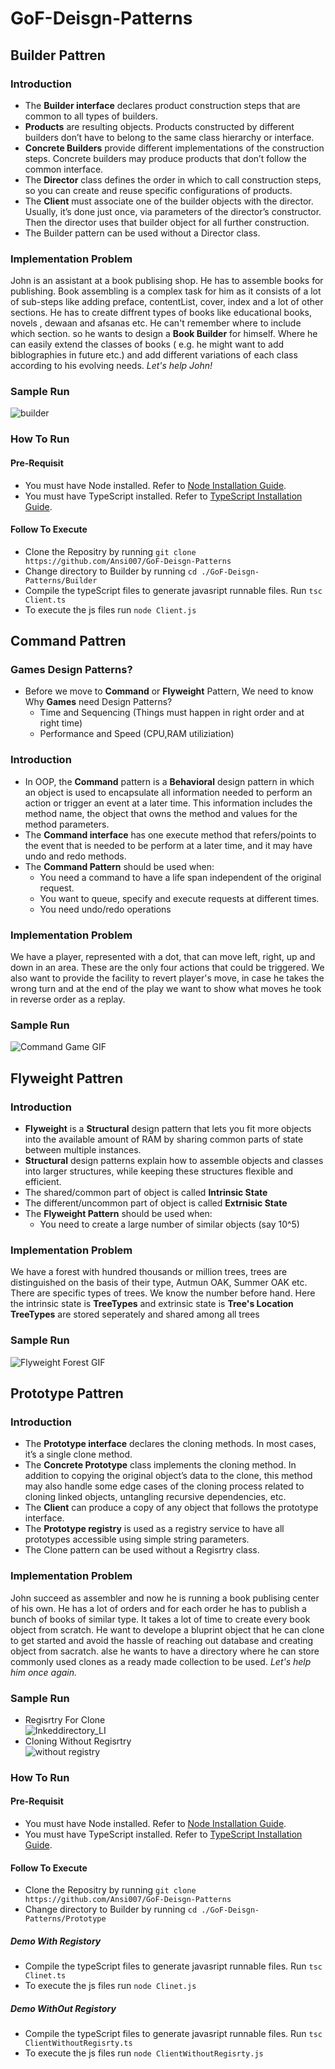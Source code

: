 # GoF-Deisgn-Patterns
## Builder Pattren
### Introduction
* The **Builder interface** declares product construction steps that are common to all types of builders.
* **Products** are resulting objects. Products constructed by different builders don’t have to belong to the same class hierarchy or interface.
* **Concrete Builders** provide different implementations of the construction steps. Concrete builders may produce products that don’t follow the common interface.
* The **Director** class defines the order in which to call construction steps, so you can create and reuse specific configurations of products.
* The **Client** must associate one of the builder objects with the director. Usually, it’s done just once, via parameters of the director’s constructor. Then the director uses that builder object for all further construction.
* The Builder pattern can be used without a Director class.
### Implementation Problem
John is an assistant at a book publising shop. He has to assemble books for publishing. Book assembling is a complex task for him as it consists of a lot of sub-steps like adding preface, contentList, cover, index and a lot of other sections. He has to create diffrent types of books like educational books, novels , dewaan and afsanas etc. He can't remember where to include which section. so he wants to design a **Book Builder** for himself. Where he can easily extend the classes of books ( e.g. he might want to add biblographies in future etc.) and add different variations of each class according to his evolving needs. *Let's help John!*
### Sample Run
![builder](https://user-images.githubusercontent.com/71145709/170857222-5dad503e-7d87-46da-947d-1107c9cdcb8a.png)
### How To Run
#### Pre-Requisit
- You must have Node installed. Refer to [Node Installation Guide](https://www.pluralsight.com/guides/getting-started-with-nodejs).
- You must have TypeScript installed. Refer to [TypeScript Installation Guide](https://www.javatpoint.com/typescript-installation).
#### Follow To Execute
- Clone the Repositry by running `git clone https://github.com/Ansi007/GoF-Deisgn-Patterns`
- Change directory to Builder by running `cd ./GoF-Deisgn-Patterns/Builder`
- Compile the typeScript files to generate javasript runnable files. Run `tsc Client.ts`
- To execute the js files run `node Client.js`
## Command Pattren
### Games Design Patterns?
* Before we move to **Command** or **Flyweight** Pattern, We need to know Why **Games** need Design Patterns?
  - Time and Sequencing (Things must happen in right order and at right time)
  - Performance and Speed (CPU,RAM utiliziation)
### Introduction
* In OOP, the **Command** pattern is a **Behavioral** design pattern in which an object is used to encapsulate all information needed to perform
an action or trigger an event at a later time. This information includes the method name, the object that owns the method and values for the method parameters.
* The **Command interface** has one execute method that refers/points to the event that is needed to be perform at a later time, and it may have undo and redo methods.
* The **Command Pattern** should be used when:
  - You need a command to have a life span independent of the original request.
  - You want to queue, specify and execute requests at different times.
  - You need undo/redo operations
### Implementation Problem
We have a player, represented with a dot, that can move left, right, up and down in an area. These are the only four actions that could be triggered.
We also want to provide the facility to revert player's move, in case he takes the wrong turn and at the end of the play we want to show what moves he took
in reverse order as a replay.
### Sample Run
![Command Game GIF](https://raw.githubusercontent.com/Ansi007/GoF-Deisgn-Patterns/main/Command/CommandGame.gif)
## Flyweight Pattren
### Introduction
* **Flyweight** is a **Structural** design pattern that lets you fit more objects into the available amount of RAM by sharing common parts of state between multiple instances.
* **Structural** design patterns explain how to assemble objects and classes into larger structures, while keeping these structures flexible and efficient.
* The shared/common part of object is called **Intrinsic State**
* The different/uncommon part of object is called **Extrnisic State**
* The **Flyweight Pattern** should be used when:
  - You need to create a large number of similar objects (say 10^5)
### Implementation Problem
We have a forest with hundred thousands or million trees, trees are distinguished on the basis of their type, Autmun OAK, Summer OAK etc.
There are specific types of trees. We know the number before hand.
Here the intrinsic state is **TreeTypes** and extrinsic state is **Tree's Location**
**TreeTypes** are stored seperately and shared among all trees
### Sample Run
![Flyweight Forest GIF](https://raw.githubusercontent.com/Ansi007/GoF-Deisgn-Patterns/main/FlyWeight/Flyweight.gif)
## Prototype Pattren
### Introduction
* The **Prototype interface** declares the cloning methods. In most cases, it’s a single clone method.
* The **Concrete Prototype** class implements the cloning method. In addition to copying the original object’s data to the clone, this method may also handle some edge cases of the cloning process related to cloning linked objects, untangling recursive dependencies, etc.
* The **Client** can produce a copy of any object that follows the prototype interface.
* The **Prototype registry** is used as a registry service to have all prototypes accessible using simple string parameters.
* The Clone pattern can be used without a Regisrtry class.
### Implementation Problem
John succeed as assembler and now he is running a book publising center of his own. He has a lot of orders and for each order he has to publish a bunch of books of similar type. It takes a lot of time to create every book object from scratch. He want to develope a bluprint object that he can clone to get started and avoid the hassle of reaching out database and creating object from sacratch. alse he wants to have a directory where he can store commonly used clones as a ready made collection to be used. *Let's help him once again.*
### Sample Run
- Regisrtry For Clone<br/>
 ![Inkeddirectory_LI](https://user-images.githubusercontent.com/71145709/170858948-c893b2a2-04c6-4533-b03a-49bd446ab15d.jpg)
- Cloning Without Regisrtry<br/>
![without registry](https://user-images.githubusercontent.com/71145709/170873048-af512850-1716-4d73-b1a1-fd8d445cc61e.png)
### How To Run
#### Pre-Requisit
- You must have Node installed. Refer to [Node Installation Guide](https://www.pluralsight.com/guides/getting-started-with-nodejs).
- You must have TypeScript installed. Refer to [TypeScript Installation Guide](https://www.javatpoint.com/typescript-installation).
#### Follow To Execute
- Clone the Repositry by running `git clone https://github.com/Ansi007/GoF-Deisgn-Patterns`
- Change directory to Builder by running `cd ./GoF-Deisgn-Patterns/Prototype`<br />
##### **Demo With Registory**
- Compile the typeScript files to generate javasript runnable files. Run `tsc Clinet.ts`
- To execute the js files run `node Clinet.js`<br />
##### **Demo WithOut Registory**
- Compile the typeScript files to generate javasript runnable files. Run `tsc ClientWithoutRegisrty.ts`
- To execute the js files run `node ClientWithoutRegisrty.js`

